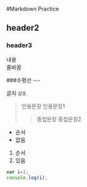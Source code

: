 #Markdown Practice

## header2
### header3

내용</br>줄바꿈

###수평선 ---

글자 `강조`

> 인용문장
> 인용문장1
>> 중첩문장
>> 중첩문장2

- 순서
- 없음

1. 순서
2. 있음

``` javascript
var i=1;
console.log(i);
```
